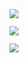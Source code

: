 ﻿![](https://lh3.googleusercontent.com/zJR9eq0TKvkqFnGNBmLbrvvLSPAZFmIdNuEN_uL96tmgKdGFHVnBjuFDGp3vzloAybnoC_goAE7EGL5A1-qHVCdc-3D9EXDnQ-RuDwsV0Y5SKp2zS9B86OoW-RevMHk5lvv0bjdA)

![](https://lh4.googleusercontent.com/D7K6tm3dA0aeU0y4OS3fyRcJYzMtZDzhg9STuLP5f3_euiZ96_Af-UWEgtZbCfQyMJnahUAA-017OIimaMjVbVQs0OLJY_n5qKiQLLm-dfLEeFhtHZ0Z6t4Ur-Lq-Qau9USGB9CZ)

![](https://lh5.googleusercontent.com/o-X1ZN4FH8dwKlP-lG8bel6_tnC3t8_FCratgPAAJp1rQ0S9Bp07yfvYpbc2cmFv1UXn4G_m8fKbjuUT2QChC_RHHRLzawUBwk16mrJWI9YZr12OOLO7rZVeAIxvp903kjmC5HnR)
